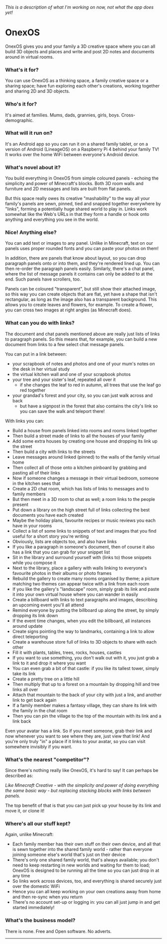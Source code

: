 _This is a description of what I'm working on now, not what the app does yet!_

# OnexOS

OnexOS gives you and your family a 3D creative space where you can all build 3D objects
and places and write and post 2D notes and documents around in virtual rooms.

### What's it for?

You can use OnexOS as a thinking space, a family creative space or a sharing space; have
fun exploring each other's creations, working together and sharing 2D and 3D objects.

### Who's it for?

It's aimed at families. Mums, dads, grannies, girls, boys. Cross-demographic.

### What will it run on?

It's an Android app so you can run it on a shared family tablet, or on a version of
Android (LineageOS) on a Raspberry Pi 4 behind your family TV! It works over the home
WiFi between everyone's Android device.

### What's novel about it?

You build everything in OnexOS from simple coloured panels - echoing the simplicity and
power of Minecraft's blocks. Both 3D room walls and furniture and 2D messages and lists
are built from flat panels.

But this space really owes its creative "mashability" to the way all your family's panels
are sewn, pinned, tied and snapped together everywhere by "links", forming a potentially
huge shared world to play in. Links work somewhat like the Web's URLs in that they form
a handle or hook onto anything and everything you see in the world.

### Nice! Anything else?

You can add text or images to any panel. Unlike in Minecraft, text on our panels uses
proper rounded fonts and you can paste your photos on them!

In addition, there are panels that know about layout, so you can drop paragraph panels
onto or into them, and they're rendered lined up. You can then re-order the paragraph
panels easily. Similarly, there's a chat panel, where the list of message panels it
contains can only be added to at the end. Such panels have scrollers, too.

Panels can be coloured "transparent", but still show their attached image, so this
way you can create objects that are flat, yet have a shape that isn't rectangular, as
long as the image also has a transparent background. This allows you to create leaves
and flowers, for example. To create a flower, you can cross two images at right angles
(as Minecraft does).


### What can you do with links?

The document and chat panels mentioned above are really just lists of links to paragraph
panels. So this means that, for example, you can build a new document from links to a
few select chat message panels.

You can put in a link between:

 - your scrapbook of notes and photos and one of your mum's notes on the desk in her
   virtual study
 - the virtual kitchen wall and one of your scrapbook photos
 - your tree and your sister's leaf, repeated all over it
    - if she changes the leaf to red in autumn, all trees that use the leaf go red together
 - your grandad's forest and your city, so you can just walk across and back
    - but have a signpost in the forest that also contains the city's link so you can
      save the walk and teleport there!

With links you can:

 - Build a house from panels linked into rooms and rooms linked together
 - Then build a street made of links to all the houses of your family
 - Add some extra houses by creating one house and dropping its link up the street
 - Then build a city with links to the streets
 - Leave messages around linked (pinned) to the walls of the family virtual home
 - Then collect all of those onto a kitchen pinboard by grabbing and pasting all of
   their links
 - Now if someone changes a message in their virtual bedroom, someone in the kitchen
   sees that
 - Create a 2D chat room, which has lists of links to messages and to family members
 - But then meet in a 3D room to chat as well; a room links to the people present
 - Put down a library on the high street full of links collecting the best documents you
   have each created
 - Maybe the holiday plans, favourite recipes or music reviews you each have in your rooms
 - Collect a list of some links to snippets of text and images that you find useful for
   a short story you're writing
 - Obviously, lists are objects too, and also have links
 - If you like a paragraph in someone's document, then of course it also has a link that
   you can grab for your snippet list
 - Sit in the library and surround yourself with (links to) those snippets while you
   compose it
 - Next to the library, place a gallery with walls linking to everyone's favourite
   photos in their albums or photo frames
 - Rebuild the gallery to create many rooms organised by theme; a picture matching two
   themes can appear twice with a link from each room
 - If you like the gallery's "landscape" room, simply grab its link and paste it into
   your own virtual house where you can wander in easily
 - Create a billboard with links to text paragraphs and images, describing an upcoming
   event you'll all attend
 - Remind everyone by putting the billboard up along the street, by simply dropping its
   link down
 - If the event time changes, when you edit the billboard, all instances around update
 - Create signs pointing the way to landmarks, containing a link to allow direct teleporting
 - Create a warehouse store full of links to 3D objects to share with each other
 - Fill it with plants, tables, trees, rocks, houses, castles
 - If you want to use something, you don't walk out with it, you just grab a link to it
   and drop it where you want
 - You can even grab a bit of that castle: if you like its tallest tower, simply take
   its link
 - Create a pretty tree on a little hill
 - Then multiply that up to a forest on a mountain by dropping hill and tree links all over
 - Attach that mountain to the back of your city with just a link, and another link to
   get back again
 - If a family member makes a fantasy village, they can share its link with the family
   in the chat room
 - Then you can pin the village to the top of the mountain with its link and a link back

Even your avatar has a link. So if you meet someone, grab their link and now whenever you
want to see where they are, just view that link! And you're only truly "in" a place if
it links to your avatar, so you can visit somewhere invisibly if you want.

### What's the nearest "competitor"?

Since there's nothing really like OnexOS, it's hard to say! It can perhaps be described
as:

_Like Minecraft Creative - with the simplicity and power of doing everything the same
basic way - but replacing stacking blocks with links between panels._

The top benefit of that is that you can just pick up your house by its link and move it,
or clone it!

### Where's all our stuff kept?

Again, unlike Minecraft:

 - Each family member has their own stuff on their own device, and all that is sewn
   together into the shared family world - rather than everyone joining someone else's
   world that's just on their device
 - There's only one shared family world, that's always available; you don't need to keep
   restarting in new worlds and waiting for them to load; OnexOS is designed to be
   running all the time so you can just drop in at any time
 - So links work across devices, too, and everything is shared securely just over the
   domestic WiFi
 - Hence you can all keep working on your own creations away from home and then re-sync
   when you return
 - There's no account set-up or logging in: you can all just jump in and get started
   immediately!

### What's the business model?

There is none. Free and Open software. No adverts.

____________________________________




